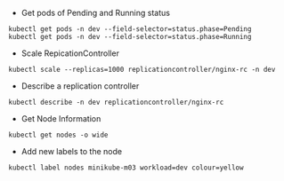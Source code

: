 - Get pods of Pending and Running status

```
kubectl get pods -n dev --field-selector=status.phase=Pending
kubectl get pods -n dev --field-selector=status.phase=Running
```
- Scale RepicationController

```
kubectl scale --replicas=1000 replicationcontroller/nginx-rc -n dev
```

- Describe a replication controller

```
kubectl describe -n dev replicationcontroller/nginx-rc
```

- Get Node Information

```
kubectl get nodes -o wide
```

- Add new labels to the node

```
kubectl label nodes minikube-m03 workload=dev colour=yellow
```
